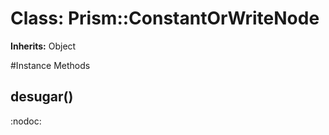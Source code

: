 # Class: Prism::ConstantOrWriteNode
**Inherits:** Object
    




#Instance Methods
## desugar() [](#method-i-desugar)
:nodoc:

